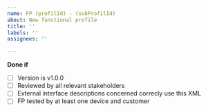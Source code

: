 ```yaml
---
name: FP (profilId) - (subProfilId)
about: New functional profile
title: ''
labels: ''
assignees: ''

---
```


**Done if**
- [ ] Version is v1.0.0
- [ ] Reviewed by all relevant stakeholders
- [ ] External interface descriptions concerned correcly use this XML
- [ ] FP tested by at least one device and customer
